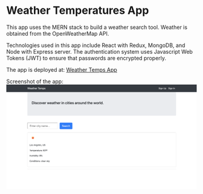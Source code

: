 # Weather Temperatures App

This app uses the MERN stack to build a weather search tool. Weather is obtained from the OpenWeatherMap API.

Technologies used in this app include React with Redux, MongoDB, and Node with Express server. The authentication system uses Javascript Web Tokens (JWT) to ensure that passwords are encrypted properly.

The app is deployed at: [Weather Temps App](https://weather-temps.herokuapp.com/)

Screenshot of the app:
![Weather and Sea Temps App](./screenshot.png "Weather and Sea Temps App")

